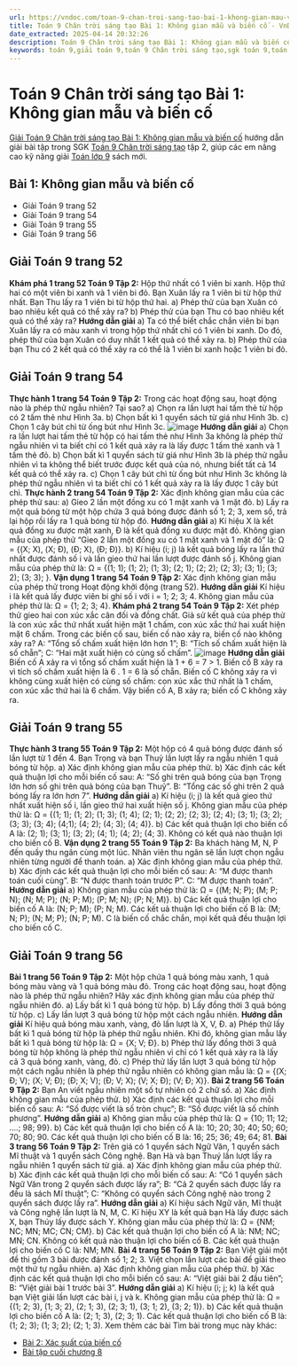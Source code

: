 ```yaml
---
url: https://vndoc.com/toan-9-chan-troi-sang-tao-bai-1-khong-gian-mau-va-bien-co-334791
title: Toán 9 Chân trời sáng tạo Bài 1: Không gian mẫu và biến cố - VnDoc.com
date_extracted: 2025-04-14 20:32:26
description: Toán 9 Chân trời sáng tạo Bài 1: Không gian mẫu và biến cố hướng dẫn giải chi tiết các câu hỏi và bài tập trong SGK Toán 9 CTST tập 2.
keywords: toán 9,giải toán 9,toán 9 Chân trời sáng tạo,sgk toán 9,toán lớp 9,toán lớp 9 Chân trời sáng tạo,sgk toán 9 Chân trời sáng tạo,toán 9 ctst,giải sgk toán 9 Chân trời sáng tạo,toán 9 Chân trời sáng tạo tập 2,giải bài tập toán 9 Chân trời sáng tạo,Bài 1 Không gian mẫu và biến cố,toán 9 Chân trời sáng tạo tập 2 trang 55,toán 9 Chân trời sáng tạo tập 2 trang 56,Không gian mẫu và biến cố
---
```


# Toán 9 Chân trời sáng tạo Bài 1: Không gian mẫu và biến cố
[Giải Toán 9 Chân trời sáng tạo Bài 1: Không gian mẫu và biến cố](<https://vndoc.com/toan-9-chan-troi-sang-tao-bai-1-khong-gian-mau-va-bien-co-334791>) hướng dẫn giải bài tập trong SGK [Toán 9 Chân trời sáng tạo](<https://vndoc.com/toan-9-chan-troi-sang-tao>) tập 2, giúp các em nâng cao kỹ năng giải [Toán lớp 9](<https://vndoc.com/toan-lop9>) sách mới.
## Bài 1: Không gian mẫu và biến cố
  * Giải Toán 9 trang 52
  * Giải Toán 9 trang 54
  * Giải Toán 9 trang 55
  * Giải Toán 9 trang 56

## Giải Toán 9 trang 52
**Khám phá 1 trang 52 Toán 9 Tập 2:** Hộp thứ nhất có 1 viên bi xanh. Hộp thứ hai có một viên bi xanh và 1 viên bi đỏ. Bạn Xuân lấy ra 1 viên bi từ hộp thứ nhất. Bạn Thu lấy ra 1 viên bi từ hộp thứ hai.
a\) Phép thử của bạn Xuân có bao nhiêu kết quả có thể xảy ra?
b\) Phép thử của bạn Thu có bao nhiêu kết quả có thể xảy ra?
**Hướng dẫn giải**
a\) Ta có thể biết chắc chắn viên bi bạn Xuân lấy ra có màu xanh vì trong hộp thứ nhất chỉ có 1 viên bi xanh.
Do đó, phép thử của bạn Xuân có duy nhất 1 kết quả có thể xảy ra.
b\) Phép thử của bạn Thu có 2 kết quả có thể xảy ra có thể là 1 viên bi xanh hoặc 1 viên bi đỏ.
## **Giải Toán 9 trang 54**
**Thực hành 1 trang 54 Toán 9 Tập 2:** Trong các hoạt động sau, hoạt động nào là phép thử ngẫu nhiên? Tại sao?
a\) Chọn ra lần lượt hai tấm thẻ từ hộp có 2 tấm thẻ như Hình 3a.
b\) Chọn bất kì 1 quyển sách từ giá như Hình 3b.
c\) Chọn 1 cây bút chì từ ống bút như Hình 3c.
![image](https://i.vdoc.vn/data/image/2025/01/13/thuc-hanh-1-trang-54-toan-9-tap-2.png)
**Hướng dẫn giải**
a\) Chọn ra lần lượt hai tấm thẻ từ hộp có hai tấm thẻ như Hình 3a không là phép thử ngẫu nhiên vì ta biết chỉ có 1 kết quả xảy ra là lấy được 1 tấm thẻ xanh và 1 tấm thẻ đỏ.
b\) Chọn bất kì 1 quyển sách từ giá như Hình 3b là phép thử ngẫu nhiên vì ta không thể biết trước được kết quả của nó, nhưng biết tất cả 14 kết quả có thể xảy ra.
c\) Chọn 1 cây bút chì từ ống bút như Hình 3c không là phép thử ngẫu nhiên vì ta biết chỉ có 1 kết quả xảy ra là lấy được 1 cây bút chì.
**Thực hành 2 trang 54 Toán 9 Tập 2:** Xác định không gian mẫu của các phép thử sau:
a\) Gieo 2 lần một đồng xu có 1 mặt xanh và 1 mặt đỏ.
b\) Lấy ra một quả bóng từ một hộp chứa 3 quả bóng được đánh số 1; 2; 3, xem số, trả lại hộp rồi lấy ra 1 quả bóng từ hộp đó.
**Hướng dẫn giải**
a\) Kí hiệu X là kết quả đồng xu được mặt xanh, Đ là kết quả đồng xu được mặt đỏ.
Không gian mẫu của phép thử “Gieo 2 lần một đồng xu có 1 mặt xanh và 1 mặt đỏ” là:
Ω = \{\(X; X\), \(X; Đ\), \(Đ; X\), \(Đ; Đ\)\}.
b\) Kí hiệu \(i; j\) là kết quả bóng lấy ra lần thứ nhất được đánh số i và lần gieo thứ hai lần lượt được đánh số j.
Không gian mẫu của phép thử là:
Ω = \{\(1; 1\); \(1; 2\); \(1; 3\); \(2; 1\); \(2; 2\); \(2; 3\); \(3; 1\); \(3; 2\); \(3; 3\); \}.
**Vận dụng 1 trang 54 Toán 9 Tập 2:** Xác định không gian mẫu của phép thử trong Hoạt động khởi động \(trang 52\).
**Hướng dẫn giải**
Kí hiệu i là kết quả lấy được viên bi ghi số i với i = 1; 2; 3; 4.
Không gian mẫu của phép thử là: Ω = \{1; 2; 3; 4\}.
**Khám phá 2 trang 54 Toán 9 Tập 2:** Xét phép thử gieo hai con xúc xắc cân đối và đồng chất. Giả sử kết quả của phép thử là con xúc xắc thứ nhất xuất hiện mặt 1 chấm, con xúc xắc thứ hai xuất hiện mặt 6 chấm. Trong các biến cố sau, biến cố nào xảy ra, biến cố nào không xảy ra?
A: “Tổng số chấm xuất hiện lớn hơn 1”;
B: “Tích số chấm xuất hiện là số chẵn”;
C: “Hai mặt xuất hiện có cùng số chấm”.
![image](https://i.vdoc.vn/data/image/2025/01/13/kham-pha-2-trang-54-toan-9-tap-2.png)
**Hướng dẫn giải**
Biến cố A xảy ra vì tổng số chấm xuất hiện là 1 + 6 = 7 > 1.
Biến cố B xảy ra vì tích số chấm xuất hiện là 6 . 1 = 6 là số chẵn.
Biến cố C không xảy ra vì không cùng xuất hiện có cùng số chấm: con xúc xắc thứ nhất là 1 chấm, con xúc xắc thứ hai là 6 chấm.
Vậy biến cố A, B xảy ra; biến cố C không xảy ra.
## **Giải Toán 9 trang 55**
**Thực hành 3 trang 55 Toán 9 Tập 2:** Một hộp có 4 quả bóng được đánh số lần lượt từ 1 đến 4. Bạn Trọng và bạn Thuỷ lần lượt lấy ra ngẫu nhiên 1 quả bóng từ hộp.
a\) Xác định không gian mẫu của phép thử.
b\) Xác định các kết quả thuận lợi cho mỗi biến cố sau:
A: “Số ghi trên quả bóng của bạn Trọng lớn hơn số ghi trên quả bóng của bạn Thuỷ”.
B: “Tổng các số ghi trên 2 quả bóng lấy ra lớn hơn 7”.
**Hướng dẫn giải**
a\) Kí hiệu \(i; j\) là kết quả gieo thứ nhất xuất hiện số i, lần gieo thứ hai xuất hiện số j. Không gian mẫu của phép thử là:
Ω = \{\(1; 1\); \(1; 2\); \(1; 3\); \(1; 4\); \(2; 1\); \(2; 2\); \(2; 3\); \(2; 4\); \(3; 1\); \(3; 2\); \(3; 3\); \(3; 4\); \(4;1\); \(4; 2\); \(4; 3\); \(4; 4\)\}.
b\) Các kết quả thuận lợi cho biến cố A là: \(2; 1\); \(3; 1\); \(3; 2\); \(4; 1\); \(4; 2\); \(4; 3\).
Không có kết quả nào thuận lợi cho biến cố B.
**Vận dụng 2 trang 55 Toán 9 Tập 2:** Ba khách hàng M, N, P đến quầy thu ngân cùng một lúc. Nhân viên thu ngân sẽ lần lượt chọn ngẫu nhiên từng người để thanh toán.
a\) Xác định không gian mẫu của phép thử.
b\) Xác định các kết quả thuận lợi cho mỗi biến cố sau:
A: “M được thanh toán cuối cùng”.
B: “N được thanh toán trước P”.
C: “M được thanh toán”.
**Hướng dẫn giải**
a\) Không gian mẫu của phép thử là:
Ω = \{\(M; N; P\); \(M; P; N\); \(N; M; P\); \(N; P; M\); \(P; M; N\); \(P; N; M\)\}.
b\) Các kết quả thuận lợi cho biến cố A là: \(N; P; M\); \(P; N; M\).
Các kết uả thuận lợi cho biến cố B là: \(M; N; P\); \(N; M; P\); \(N; P; M\).
C là biến cố chắc chắn, mọi kết quả đều thuận lợi cho biến cố C.
## Giải Toán 9 trang 56
**Bài 1 trang 56 Toán 9 Tập 2:** Một hộp chứa 1 quả bóng màu xanh, 1 quả bóng màu vàng và 1 quả bóng màu đỏ. Trong các hoạt động sau, hoạt động nào là phép thử ngẫu nhiên? Hãy xác định không gian mẫu của phép thử ngẫu nhiên đó.
a\) Lấy bất kì 1 quả bóng từ hộp.
b\) Lấy đồng thời 3 quả bóng từ hộp.
c\) Lấy lần lượt 3 quả bóng từ hộp một cách ngẫu nhiên.
**Hướng dẫn giải**
Kí hiệu quả bóng màu xanh, vàng, đỏ lần lượt là X, V, Đ.
a\) Phép thử lấy bất kì 1 quả bóng từ hộp là phép thử ngẫu nhiên.
Khi đó, không gian mẫu lấy bất kì 1 quả bóng từ hộp là: Ω = \{X; V; Đ\}.
b\) Phép thử lấy đồng thời 3 quả bóng từ hộp không là phép thử ngẫu nhiên vì chỉ có 1 kết quả xảy ra là lấy cả 3 quả bóng xanh, vàng, đỏ.
c\) Phép thử lấy lần lượt 3 quả bóng từ hộp một cách ngẫu nhiên là phép thử ngẫu nhiên có không gian mẫu là:
Ω = \{\(X; Đ; V\); \(X; V; Đ\); \(Đ; X; V\); \(Đ; V; X\); \(V; X; Đ\); \(V; Đ; X\)\}.
**Bài 2 trang 56 Toán 9 Tập 2:** Bạn An viết ngẫu nhiên một số tự nhiên có 2 chữ số.
a\) Xác định không gian mẫu của phép thử.
b\) Xác định các kết quả thuận lợi cho mỗi biến cố sau:
A: “Số được viết là số tròn chục”;
B: “Số được viết là số chính phương”.
**Hướng dẫn giải**
a\) Không gian mẫu của phép thử là: Ω = \{10; 11; 12; ....; 98; 99\}.
b\) Các kết quả thuận lợi cho biến cố A là: 10; 20; 30; 40; 50; 60; 70; 80; 90.
Các kết quả thuận lợi cho biến cố B là: 16; 25; 36; 49; 64; 81.
**Bài 3 trang 56 Toán 9 Tập 2:** Trên giá có 1 quyển sách Ngữ Văn, 1 quyển sách Mĩ thuật và 1 quyển sách Công nghệ. Bạn Hà và bạn Thuý lần lượt lấy ra ngẫu nhiên 1 quyển sách từ giá.
a\) Xác định không gian mẫu của phép thử.
b\) Xác định các kết quả thuận lợi cho mỗi biến cố sau:
A: “Có 1 quyển sách Ngữ Văn trong 2 quyển sách được lấy ra”;
B: “Cả 2 quyển sách được lấy ra đều là sách Mĩ thuật”;
C: “Không có quyển sách Công nghệ nào trong 2 quyển sách được lấy ra”.
**Hướng dẫn giải**
a\) Kí hiệu sách Ngữ văn, Mĩ thuật và Công nghệ lần lượt là N, M, C.
Kí hiệu XY là kết quả bạn Hà lấy được sách X, bạn Thúy lấy được sách Y.
Không gian mẫu của phép thử là:
Ω = \{NM; NC; MN; MC; CN; CM\}.
b\) Các kết quả thuận lợi cho biến cố A là: NM; NC; MN; CN.
Không có kết quả nào thuận lợi cho biến cố B.
Các kết quả thuận lợi cho biến cố C là: NM; MN.
**Bài 4 trang 56 Toán 9 Tập 2:** Bạn Việt giải một đề thi gồm 3 bài được đánh số 1; 2; 3. Việt chọn lần lượt các bài để giải theo một thứ tự ngẫu nhiên.
a\) Xác định không gian mẫu của phép thử.
b\) Xác định các kết quả thuận lợi cho mỗi biến cố sau:
A: “Việt giải bài 2 đầu tiên”;
B: “Việt giải bài 1 trước bài 3”.
**Hướng dẫn giải**
a\) Kí hiệu \(i; j; k\) là kết quả bạn Việt giải lần lượt các bài i, j và k.
Không gian mẫu của phép thử là:
Ω = \{\(1; 2; 3\), \(1; 3; 2\), \(2; 1; 3\), \(2; 3; 1\), \(3; 1; 2\), \(3; 2; 1\)\}.
b\) Các kết quả thuận lợi cho biến cố A là: \(2; 1; 3\), \(2; 3; 1\).
Các kết quả thuận lợi cho biến cố B là: \(1; 2; 3\); \(1; 3; 2\); \(2; 1; 3\).
Xem thêm các bài Tìm bài trong mục này khác:
  * [Bài 2: Xác suất của biến cố](</toan-9-chan-troi-sang-tao-bai-2-xac-suat-cua-bien-co-334833>)
  * [Bài tập cuối chương 8](</toan-9-chan-troi-sang-tao-bai-tap-cuoi-chuong-8-334838>)

